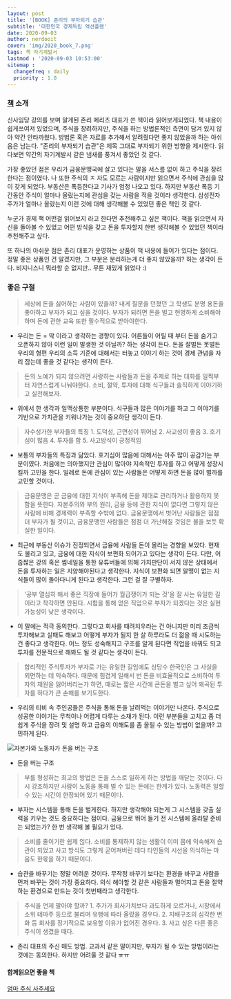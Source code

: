 ```yaml
---
layout: post
title: '[BOOK] 존리의 부자되기 습관'
subtitle: '대한민국 경제독립 액션플랜'
date: 2020-09-03
author: nerdooit
cover: 'img/2020_book_7.png'
tags: 책 자기계발서
lastmod : '2020-09-03 10:53:00'
sitemap :
  changefreq : daily
  priority : 1.0
---
```

### [책](http://www.11st.co.kr/products/2714179404?utm_medium=검색&gclid=CjwKCAjwqML6BRAHEiwAdquMnVwNKfV1vAGKwe6SEefYvSeWzZNaKhzd5PhG4BDoVKFnL3_d4hOSPRoCFAcQAvD_BwE&utm_source=구글_PC_S_쇼핑&utm_campaign=구글쇼핑PC+추가작업&utm_term=) 소개
신사임당 강의를 보며 알게된 존리 메리츠 대표가 쓴 책이라 읽어보게되었다. 책 내용이 쉽게쓰여져 있었으며, 주식을 장려하지만, 주식을 하는 방법론적인 측면이 담겨 있지 않아 약간 안타까웠다. 방법론 혹은 자료를 추가해서 알려줬다면 좋지 않았을까 하는 아쉬움은 남는다. "존리의 부자되기 습관"은 제목 그대로 부자되기 위한 방향을 제시한다. 읽다보면 약간의 자기계발서 같은 냄새를 풍겨서 좋았던 것 같다.

가장 좋았던 점은 우리가 금융문맹국에 살고 있다는 말을 서스름 없이 하고 주식을 장려한다는 점이였다. 나 또한 주식의 ㅈ 자도 모르는 사람이지만 읽으면서 주식에 관심을 많이 갖게 되었다. 부동산은 폭등한다고 기사가 엄청 나오고 있다. 하지만 부동산 폭등 기간동안 주식이 얼마나 올랐는지에 관심을 갖는 사람을 적을 것이라 생각한다. 삼성전자 주가가 얼마나 올랐는지 이런 것에 대해 생각해볼 수 있었던 좋은 책인 것 같다.

누군가 경제 책 어떤걸 읽어보지 라고 한다면 추천해주고 싶은 책이다. 책을 읽으면서 자신을 돌아볼 수 있었고 어떤 방식을 갖고 돈을 투자할지 한번 생각해볼 수 있었던 책이라 추천해주고 싶다.

또 하나의 아쉬운 점은 존리 대표가 운영하는 상품이 책 내용에 들어가 있다는 점이다. 정말 좋은 상품인 건 알겠지만, 그 부분은 분리하는게 더 좋지 않았을까? 하는 생각이 든다. 비지니스니 뭐라할 순 없지만.. 무튼 재밌게 읽었다 :)

### 좋은 구절
> 세상에 돈을 싫어하는 사람이 있을까? 내게 질문을 던졌던 그 학생도 분명 용돈을
> 좋아하고 부자가 되고 싶을 것이다. 부자가 되려면 돈을 벌고 현명하게
> 소비해야하며 돈에 관한 교육 또한 필수적으로 받아야한다.

- 우리는 돈 = 악 이라고 생각하는 경향이 있다. 어른들이 어릴 때 부터 돈을 숨기고 오픈하지 않아 이런 일이 발생한 것 아닐까? 하는 생각이 든다. 돈을 잘벌든 못벌든 우리의 형편 우리의 소득 기준에 대해서는 터놓고 이야기 하는 것이 경제 관념을 자리 잡는데 좋을 것 같다는 생각이 든다.

> 돈의 노예가 되지 않으려면 사랑하는 사람들과 돈을 주제로 하는 대화를 일찍부터
> 자연스럽게 나눠야한다. 소비, 절약, 투자에 대해 식구들과 솔직하게 이야기하고
> 실천해보자.

- 위에서 한 생각과 일맥상통한 부분이다. 식구들과 많은 이야기를 하고 그 이야기를 기반으로 가치관을 키워나가는 것이 중요하단 생각이 든다.

> 자수성가한 부자들의 특징 1. 도덕성, 근면성이 뛰어남 2. 사교성이 좋음 3.
> 호기심이 많음 4. 투자를 함 5. 사고방식이 긍정적임

- 보통의 부자들의 특징과 닮았다. 호기심이 많음에 대해서는 아주 많이 공감가는 부분이였다. 처음에는 의아했지만 관심이 많아야 지속적인 투자를 하고 어떻게 성장시킬까 고민을 한다. 일례로 돈에 관심이 있는 사람들은 어떻게 하면 돈을 많이 벌까를 고민할 것이다.

> 금융문맹은 곧 금융에 대한 지식이 부족해 돈을 제대로 관리하거나 활용하지 못함을
> 뜻한다. 자본주의와 부의 원리, 금융 등에 관한 지식이 없다면 그렇지 않은 사람에
> 비해 경제력이 부족할 수밖에 없다. 금융문맹에서 벗어난 사람들은 점점 더 부자가
> 될 것이고, 금융문맹인 사람들은 점점 더 가난해질 것임은 불을 보듯 확실한
> 일이다.

- 최근에 부동산 이슈가 진정되면서 금융에 사람들 돈이 몰리는 경향을 보았다. 현재도 몰리고 있고, 금융에 대한 지식이 보편화 되어가고 있다는 생각이 든다. 다만, 어줍짢은 강의 혹은 썸네일을 통한 유튜버들에 의해 가치판단이 서지 않은 상태에서 돈을 투자하는 일은 지양해야된다고 생각한다. 지식이 보편화 되면 알맹이 없는 지식들이 많이 돌아다니게 된다고 생각한다. 그런 걸 잘 구별하자.

> '공부 열심히 해서 좋은 직장에 들어가 월급쟁이가 되는 것'을 잘 사는 유일한
> 길이라고 착각하면 안된다. 시험을 통해 얻은 직업으로 부자가 되겠다는 것은 실현
> 가능성이 낮은 생각이다.

- 이 말에는 적극 동의한다. 그렇다고 회사를 때려치우라는 건 아니지만 미리 조금씩 투자해보고 실패도 해보고 어떻게 부자가 될지 한 살 하루라도 더 젊을 때 시도하는건 좋다고 생각한다. 어느 정도 성숙해지고 구조를 알게 된다면 직업을 바꿔도 되고 투자를 전문적으로 해봐도 될 것 같다는 생각이 든다.

> 합리적인 주식투자가 부자로 가는 유일한 길임에도 상당수 한국인은 그 사실을
> 외면하는 데 익숙하다. 때문에 힘겹게 일해서 번 돈을 비효율적으로 소비하여
> 투자의 재원을 잃어버리는가 하면, 때로는 짧은 시간에 큰돈을 벌고 싶어 왜곡된
> 투자를 하다가 큰 손해를 보기도한다.

- 우리의 티비 속 주인공들은 주식을 통해 돈을 날려먹는 이야기만 나온다. 주식으로 성공한 이야기는 무척이나 어렵게 다루는 소재가 된다. 이런 부분들을 고치고 좀 더 쉽게 주식을 장려 및 설명 하고 금융의 이해도를 좀 올릴 수 있는 방법이 없을까? 고민하게 된다.

![자본가와 노동자가 돈을 버는 구조](/img/jabon.png)

- 돈을 버는 구조


> 부를 형성하는 최고의 방법은 돈을 스스로 일하게 하는 방법을 깨닫는 것이다. 다시
> 강조하지만 사람이 노동을 통해 벌 수 있는 돈에는 한계가 있다. 노동력은 일할 수
> 있는 시간이 한정되어 있기 때문이다.

- 부자는 시스템을 통해 돈을 벌게한다. 하지만 생각해야 되는게 그 시스템을 갖출 실력을 키우는 것도 중요하다는 점이다. 금융으로 뛰어 들기 전 시스템에 올라탈 준비는 되었는가? 한 번 생각해 볼 필요가 있다.

> 소비를 줄이기란 쉽제 읺다. 소비를 통제하지 않는 생활이 이미 몸에 익숙해져
> 습관이 되었고 사고 방식도 그렇게 굳어져버린 데다 타인들의 시선을 의식하는
> 마음도 한몫을 하기 때문이다.

- 습관을 바꾸기는 정말 어려운 것이다. 무작정 바꾸기 보다는 환경을 바꾸고 사람을 먼저 바꾸는 것이 가장 중요하다. 의식 해야할 것 같은 사람들과 멀어지고 돈을 절약하는 환경으로 만드는 것이 첫번째라고 생각한다.

> 주식을 언제 팔아야 할까? 1. 주가가 회사가치보다 과도하게 오르거나, 시장에서
> 소위 테마주 등으로 불리며 유행에 따라 올랐을 경우다. 2. 지배구조의 심각한 변화
> 등 회사를 장기적으로 보유할 이유가 없어진 경우다. 3. 사고 싶은 다른 좋은
> 주식이 생겼을 때다.

- 존리 대표의 주신 매도 방법. 교과서 같은 말이지만, 부자가 될 수 있는 방법이라는 것에는 동의한다. 하지만 어려울 것 같다 ㅠㅠ

#### 함께읽으면 좋을 책
[엄마 주식 사주세요](http://www.11st.co.kr/products/2871544093?utm_medium=%EA%B2%80%EC%83%89&gclid=Cj0KCQjw-uH6BRDQARIsAI3I-UfHBbQLwrm4TvbmdE7gi37mh8xlnqf47hGABAwUk3yNHIAC8xZo8DUaAjqvEALw_wcB&utm_source=%EA%B5%AC%EA%B8%80_PC_S_%EC%87%BC%ED%95%91&utm_campaign=%EA%B5%AC%EA%B8%80%EC%87%BC%ED%95%91PC+%EC%B6%94%EA%B0%80%EC%9E%91%EC%97%85&utm_term=)
